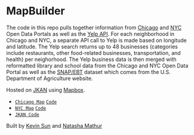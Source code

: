 # MapBuilder

The code in this repo pulls together information from [Chicago](https://data.cityofchicago.org/) and [NYC](https://opendata.cityofnewyork.us/) Open Data Portals as well as the [Yelp API](https://www.yelp.com/developers/documentation/v3). For each neighborhood in Chicago and NYC, a separate API call to Yelp is made based on longitude and latitude. The Yelp search returns up to 48 businesses (categories include restaurants, other food-related businesses, transportation, and health) per neighorhood. The Yelp business data is then merged with reformatted library and school data from the Chicago and NYC Open Data Portal as well as the [SNAP/EBT](https://www.fns.usda.gov/snap/supplemental-nutrition-assistance-program) dataset which comes from the U.S. Department of Agriculture website. 

Hosted on [JKAN](https://sun-kev.github.io/jkan/) using [Mapbox](https://www.mapbox.com/).

- [`Chicago Map`](https://sun-kev.github.io/jkan/chicago_map/) [`Code`](https://github.com/Sun-Kev/jkan/tree/gh-pages/chicago_map)
- [`NYC Map`](https://sun-kev.github.io/jkan/nyc_map/) [`Code`](https://github.com/Sun-Kev/jkan/tree/gh-pages/nyc_map)
- [`JKAN Code`](https://github.com/Sun-Kev/jkan)

Built by [Kevin Sun](https://github.com/Sun-Kev) and [Natasha Mathur](https://github.com/natashamathur)
